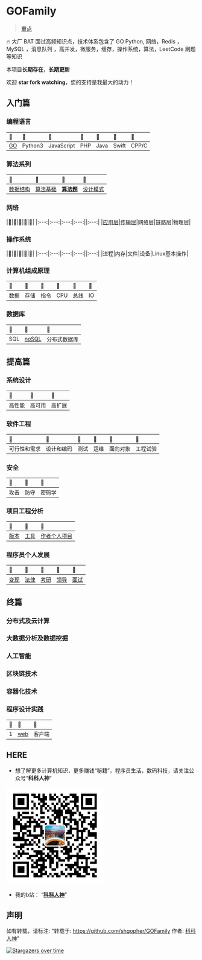 # GOFamily
> [重点](#HERE)

🔥 大厂 BAT 面试高频知识点，技术体系包含了  GO Python, 网络，Redis ，MySQL ，消息队列 ，高并发，微服务，缓存，操作系统，算法，LeetCode 刷题等知识

本项目**长期存在**，**长期更新**

欢迎 **star fork watching**，您的支持是我最大的动力！

## 入门篇
### 编程语言

|:apple:|:banana:|:cheese:|:tomato:|:mango:|:pear:|🥛|
|:---|:---|:---|:---|:---|:---|:---|
|[GO](./入门篇/编程语言/go)|Python3|JavaScript|PHP|Java|Swift|CPP/C|
### 算法系列
|:apple:|:banana:|:cheese:|:tomato:|
|:---|:---|:---|:---|
|[数据结构](./入门篇/算法/数据结构)|[算法基础](./入门篇/算法/算法)|[**算法题**](./入门篇/算法/算法题)|[设计模式](./入门篇/算法/设计模式)|
### 网络
|:apple:|:banana:|:cheese:|:tomato:|:mango:|
|:---:|:---:|:---:|:---:||:---:|
|[应用层](./入门篇/网络/应用层)|[传输层](./入门篇/网络/传输层)|网络层|链路层|物理层|
### 操作系统
|:apple:|:banana:|:cheese:|:tomato:|:mango:|
|:---:|:---:|:---:|:---:||:---:|
|进程|内存|文件|设备|Linux基本操作|
### 计算机组成原理
|:apple:|:banana:|:cheese:|:tomato:|:mango:|:pear:|
|:---|:---|:---|:---|:---|:---|
|数据|存储|指令|CPU|总线|IO|
### 数据库
|:apple:|:banana:|:cheese:|
|:---|:---|:---|
|SQL|[noSQL](./入门篇/数据库/nosql)|分布式数据库|
## 提高篇
### 系统设计
|:apple:|:banana:|:cheese:|
|:---|:---|:---|
|高性能|高可用|高扩展|
### 软件工程
|:apple:|:banana:|:cheese:|:tomato:|:mango:|:pear:|
|:---|:---|:---|:---|:---|:---|
|可行性和需求|设计和编码|测试|运维|面向对象|工程试验|

### 安全
|:apple:|:banana:|:cheese:|
|:---|:---|:---|
|攻击|防守|密码学|
### 项目工程分析
|:apple:|:banana:|:cheese:|
|:---|:---|:---|
|[版本](./提高篇/项目工程分析/版本管理工具)|[工具](./提高篇/项目工程分析/开发工具)|[作者个人项目](./提高篇/项目工程分析/作者个人项目)|

### 程序员个人发展
|:apple:|:banana:|:cheese:|:tomato:|:mango:|
|:---|:---|:---|:---|:---|
|[变现](./提高篇/程序员个人发展/变现能力)|[法律](./提高篇/程序员个人发展/法律知识)|[考研](./提高篇/程序员个人发展/考研)|[领导](./提高篇/程序员个人发展/领导能力)|[面试](./提高篇/程序员个人发展/面试)|
## 终篇
### 分布式及云计算
### 大数据分析及数据挖掘
### 人工智能
### 区块链技术
### 容器化技术
### 程序设计实践
|:apple:|:banana:|:cheese:|
|:---|:---|:---|
|1|[web](./终篇/程序设计实践/web)|客户端|新技术|


## HERE
- 想了解更多计算机知识，更多赚钱“秘籍”，程序员生活，数码科技，请关注公众号“**科科人神**” 

![p](./joinUsW.jpg)

- 我的b站： “**[科科人神](https://space.bilibili.com/478621088)**”

## 声明
如有转载，请标注: "转载于: https://github.com/shgopher/GOFamily  作者: [科科人神](https://shgopher.github.io)"

[![Stargazers over time](https://starchart.cc/googege/GOFamily.svg)](https://starchart.cc/googege/GOFamily)

